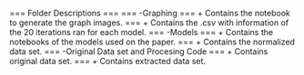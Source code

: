 === Folder Descriptions ===
===  -Graphing
===   	+ Contains the notebook to generate the graph images.
===   	+ Contains the .csv with information of the 20 iterations ran for each model.
===  -Models
===   	+ Contains the notebooks of the models used on the paper.
===   	+ Contains the normalized data set.
===  -Original Data set and Procesing Code
===   	+ Contains original data set.
===   	+ Contains extracted data set.

